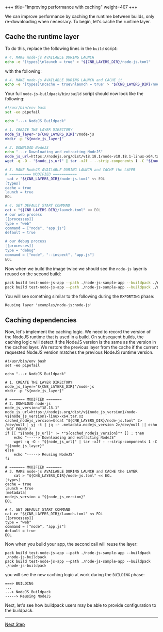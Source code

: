 +++
title="Improving performance with caching"
weight=407
+++

<!-- test:suite=create-buildpack;weight=7 -->

We can improve performance by caching the runtime between builds, only re-downloading when necessary. To begin, let's cache the runtime layer.

## Cache the runtime layer

To do this, replace the following lines in the `build` script:

```bash
# 4. MAKE node-js AVAILABLE DURING LAUNCH
echo -e '[types]\nlaunch = true' > "${CNB_LAYERS_DIR}/node-js.toml"
```

with the following:

```bash
# 4. MAKE node-js AVAILABLE DURING LAUNCH and CACHE it
echo -e '[types]\ncache = true\nlaunch = true' > "${CNB_LAYERS_DIR}/node-js.toml"
```

Your full `node-js-buildpack/bin/build`<!--+"{{open}}"+--> script should now look like the following:

<!-- test:file=node-js-buildpack/bin/build -->
```bash
#!/usr/bin/env bash
set -eo pipefail

echo "---> NodeJS Buildpack"

# 1. CREATE THE LAYER DIRECTORY
node_js_layer="${CNB_LAYERS_DIR}"/node-js
mkdir -p "${node_js_layer}"

# 2. DOWNLOAD NodeJS
echo "---> Downloading and extracting NodeJS"
node_js_url=https://nodejs.org/dist/v18.18.1/node-v18.18.1-linux-x64.tar.xz
wget -q -O - "$node_js_url" | tar -xJf - --strip-components 1 -C "${node_js_layer}"

# 3. MAKE NodeJS AVAILABLE DURING LAUNCH and CACHE the LAYER
# ========== MODIFIED ===========
 cat > "${CNB_LAYERS_DIR}/node-js.toml" << EOL
[types]
cache = true
launch = true
EOL

# 4. SET DEFAULT START COMMAND
cat > "${CNB_LAYERS_DIR}/launch.toml" << EOL
# our web process
[[processes]]
type = "web"
command = ["node", "app.js"]
default = true

# our debug process
[[processes]]
type = "debug"
command = ["node", "--inspect", "app.js"]
EOL
```

Now when we build the image twice we should see the `node-js` layer is reused on the second build:

<!-- test:exec -->
```bash
pack build test-node-js-app --path ./node-js-sample-app --buildpack ./node-js-buildpack
pack build test-node-js-app --path ./node-js-sample-app --buildpack ./node-js-buildpack
```
<!--+- "{{execute}}"+-->

You will see something similar to the following during the `EXPORTING` phase:

<!-- test:assert=contains -->
```text
Reusing layer 'examples/node-js:node-js'
```

## Caching dependencies

Now, let's implement the caching logic.  We need to record the version of the NodeJS runtime that is used in a build.  On subsequent builds, the caching logic will detect if the NodeJS version is the same as the version in the cached layer.  We restore the previous layer from the cache if the current requested NodeJS version matches the previous NodeJS runtime version.

<!-- test:file=node-js-buildpack/bin/build -->
```
#!/usr/bin/env bash
set -eo pipefail

echo "---> NodeJS Buildpack"

# 1. CREATE THE LAYER DIRECTORY
node_js_layer="${CNB_LAYERS_DIR}"/node-js
mkdir -p "${node_js_layer}"

# ======= MODIFIED =======
# 2. DOWNLOAD node-js
node_js_version="18.18.1"
node_js_url=https://nodejs.org/dist/v${node_js_version}/node-v${node_js_version}-linux-x64.tar.xz
cached_nodejs_version=$(cat "${CNB_LAYERS_DIR}/node-js.toml" 2> /dev/null | yj -t | jq -r .metadata.nodejs_version 2>/dev/null || echo 'NOT FOUND')
if [[ "${node_js_url}" != *"${cached_nodejs_version}"* ]] ; then
    echo "-----> Downloading and extracting NodeJS"
    wget -q -O - "${node_js_url}" | tar -xJf - --strip-components 1 -C "${node_js_layer}"
else
    echo "-----> Reusing NodeJS"
fi

# ======= MODIFIED =======
# 3. MAKE node-js AVAILABLE DURING LAUNCH and CACHE the LAYER
    cat > "${CNB_LAYERS_DIR}/node-js.toml" << EOL
[types]
cache = true
launch = true
[metadata]
nodejs_version = "${node_js_version}"
EOL

# 4. SET DEFAULT START COMMAND
cat >> "${CNB_LAYERS_DIR}/launch.toml" << EOL
[[processes]]
type = "web"
command = ["node", "app.js"]
default = true
EOL
```

Now when you build your app, the second call will reuse the layer:

<!-- test:exec -->
```text
pack build test-node-js-app --path ./node-js-sample-app --buildpack ./node-js-buildpack
pack build test-node-js-app --path ./node-js-sample-app --buildpack ./node-js-buildpack
```
<!--+- "{{execute}}"+-->

you will see the new caching logic at work during the `BUILDING` phase:

<!-- test:assert=contains;ignore-lines=... -->
```text
===> BUILDING
...
---> NodeJS Buildpack
-----> Reusing NodeJS
```

Next, let's see how buildpack users may be able to provide configuration to the buildpack.

<!--+if false+-->
---

<a href="/docs/buildpack-author-guide/create-buildpack/make-buildpack-configurable" class="button bg-pink">Next Step</a>
<!--+end+-->

